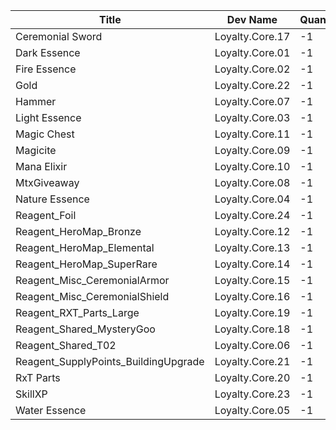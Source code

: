 | Title | Dev Name | Quantity | Currency |  Price |
| ----- | -------- | -------- | -------- |  ----- |
| Ceremonial Sword | Loyalty.Core.17 | -1 | Reagent_Loyalty | 2 |
| Dark Essence | Loyalty.Core.01 | -1 | Reagent_Loyalty | 1 |
| Fire Essence | Loyalty.Core.02 | -1 | Reagent_Loyalty | 1 |
| Gold | Loyalty.Core.22 | -1 | Reagent_Loyalty | 1 |
| Hammer | Loyalty.Core.07 | -1 | Reagent_Loyalty | 1 |
| Light Essence | Loyalty.Core.03 | -1 | Reagent_Loyalty | 1 |
| Magic Chest | Loyalty.Core.11 | -1 | Reagent_Loyalty | 5 |
| Magicite | Loyalty.Core.09 | -1 | Reagent_Loyalty | 1 |
| Mana Elixir | Loyalty.Core.10 | -1 | Reagent_Loyalty | 1 |
| MtxGiveaway | Loyalty.Core.08 | -1 | Reagent_Loyalty | 1 |
| Nature Essence | Loyalty.Core.04 | -1 | Reagent_Loyalty | 1 |
| Reagent_Foil | Loyalty.Core.24 | -1 | Reagent_Loyalty | 1 |
| Reagent_HeroMap_Bronze | Loyalty.Core.12 | -1 | Reagent_Loyalty | 3 |
| Reagent_HeroMap_Elemental | Loyalty.Core.13 | -1 | Reagent_Loyalty | 1 |
| Reagent_HeroMap_SuperRare | Loyalty.Core.14 | -1 | Reagent_Loyalty | 3 |
| Reagent_Misc_CeremonialArmor | Loyalty.Core.15 | -1 | Reagent_Loyalty | 25 |
| Reagent_Misc_CeremonialShield | Loyalty.Core.16 | -1 | Reagent_Loyalty | 7 |
| Reagent_RXT_Parts_Large | Loyalty.Core.19 | -1 | Reagent_Loyalty | 10 |
| Reagent_Shared_MysteryGoo | Loyalty.Core.18 | -1 | Reagent_Loyalty | 15 |
| Reagent_Shared_T02 | Loyalty.Core.06 | -1 | Reagent_Loyalty | 1 |
| Reagent_SupplyPoints_BuildingUpgrade | Loyalty.Core.21 | -1 | Reagent_Loyalty | 1 |
| RxT Parts | Loyalty.Core.20 | -1 | Reagent_Loyalty | 1 |
| SkillXP | Loyalty.Core.23 | -1 | Reagent_Loyalty | 1 |
| Water Essence | Loyalty.Core.05 | -1 | Reagent_Loyalty | 1 |
